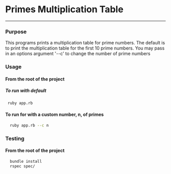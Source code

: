 # Primes Multiplication Table
***

### Purpose

This programs prints a multiplication table for prime numbers. The default is to print the multiplication table for the first 10 prime numbers. You may pass in an options argument '--c' to change the number of prime numbers

### Usage

#### From the root of the project

##### To run with default
 ```bash
  ruby app.rb
 ```

#### To run for with a custom number, n,  of primes
 ```bash
   ruby app.rb --c n
 ```

### Testing

 #### From the root of the project
 ```bash
   bundle install
   rspec spec/
 ```
